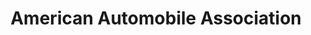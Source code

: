 ---
title: "American Automobile Association"
url: /tulsa/american-automobile-association/
shop: travel agency
---